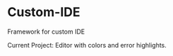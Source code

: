 Custom-IDE
==========

Framework for custom IDE

Current Project: Editor with colors and error highlights.
